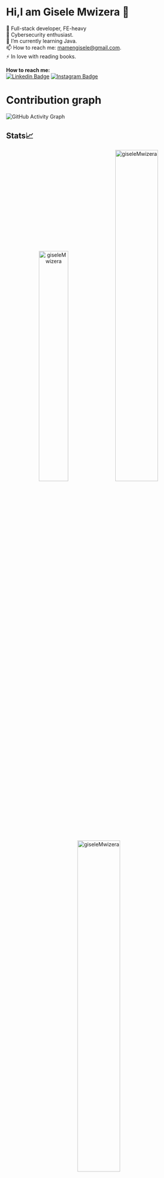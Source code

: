 
# Hi,I am Gisele Mwizera 👋

   👯 Full-stack developer, FE-heavy <br>
   🔭 Cybersecurity enthusiast. <br>
   🌱 I’m currently learning Java. <br>
   📫 How to reach me: mamengisele@gmail.com. <br>
   ⚡ In love with reading books. <br>
   
**How to reach me:<br>**
[![Linkedin Badge](https://img.shields.io/badge/-giseleMwizera-0e76a8?style=flat&labelColor=0e76a8&logo=linkedin&logoColor=white)](https://www.linkedin.com/in/mwizera-amen-gisele-05699b213/) [![Instagram Badge](https://img.shields.io/badge/-giseleMWizera-e84393?style=flat&labelColor=e84393&logo=instagram&logoColor=white)](https://www.instagram.com/g.i.s_.e.l.e/) 

# Contribution graph
![GitHub Activity Graph]([https://activity-graph.herokuapp.com/graph?username=giseleMwizera&theme=dracula&hide_border=true](https://profile-summary-for-github.com/user/giseleMwizera))

## Stats📈
<p align="center">
<img width="40%" src="https://github-readme-stats.vercel.app/api/top-langs?username=giseleMwizera&show_icons=true&theme=dracula&title_color=ff8000&text_color=ffffff&bg_color=6a6a6a&locale=en&layout=compact&hide_border=true" alt="giseleMwizera" /> 
<img width="48%" src="https://github-readme-stats.vercel.app/api?username=giseleMwizera&show_icons=true&theme=dracula&title_color=ff8000&text_color=ffffff&bg_color=6a6a6a&locale=en&hide_border=true" alt="giseleMwizera" />
<img width="48%" src="https://github-readme-streak-stats.herokuapp.com/?user=giseleMwizera&theme=highcontrast&hide_border=true" alt="giseleMwizera" />
</p> -->
